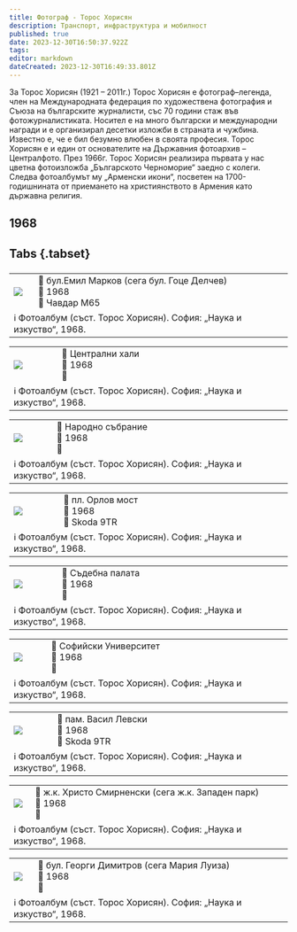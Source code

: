 ```yaml
---
title: Фотограф - Торос Хорисян
description: Транспорт, инфраструктура и мобилност
published: true
date: 2023-12-30T16:50:37.922Z
tags: 
editor: markdown
dateCreated: 2023-12-30T16:49:33.801Z
---
```


За Торос Хорисян (1921 – 2011г.)
Торос Хорисян е фотограф–легенда, член на Международната федерация по художествена фотография и Съюза на българските журналисти, със 70 години стаж във фотожурналистиката. Носител е на много български и международни награди и е организирал десетки изложби в страната и чужбина. Известно е, че е бил безумно влюбен в своята професия. Торос Хорисян е и един от основателите на Държавния фотоархив – Централфото.
През 1966г. Торос Хорисян реализира първата у нас цветна фотоизложба „Българското Черноморие“ заедно с колеги. Следва фотоалбумът му „Арменски икони“, посветен на 1700-годишнината от приемането на християнството в Армения като държавна религия.

## 1968

## Tabs {.tabset}
### 

<!--следващ пост--> 
<div class="table-responsive"><table style="width:100%"><tr>
<td><img src="https://drive.google.com/uc?id=1BPa3ihjN1gdGyE3hpr2CMdfA2jFK6jHr"></td>
<td>📌 бул.Емил Марков (сега бул. Гоце Делчев)  <br>📆 1968 <br>🚌 Чавдар М65 </td></tr>
  <td colspan=2 >ℹ️ Фотоалбум (съст. Торос Хорисян). София: „Наука и изкуство“, 1968.</td></table></div>
  
  
<!--следващ пост--> 
<div class="table-responsive"><table style="width:100%"><tr>
<td><img src="https://drive.google.com/uc?id=1hlYeFRk6Fx7GQFYaXNP3l52D7GhwHCbG"></td>
<td>📌 Централни хали <br>📆 1968 <br>🚋  </td></tr>
  <td colspan=2 >ℹ️ Фотоалбум (съст. Торос Хорисян). София: „Наука и изкуство“, 1968.</td></table></div>
  

<!--следващ пост--> 
<div class="table-responsive"><table style="width:100%"><tr>
<td><img src="https://drive.google.com/uc?id=1jgEsm3GdwElioBy08VLyau3zwOEQV_0e"></td>
<td>📌 Народно събрание <br>📆 1968 <br>🚋 </td></tr>
  <td colspan=2 >ℹ️ Фотоалбум (съст. Торос Хорисян). София: „Наука и изкуство“, 1968.</td></table></div>
  

<!--следващ пост--> 
<div class="table-responsive"><table style="width:100%"><tr>
<td><img src="https://drive.google.com/uc?id=15KA_F4mzQYc3h-ge7KMfeCJTHrmdWdu2"></td>
<td>📌 пл. Орлов мост <br>📆 1968 <br>🚎 Skoda 9TR </td></tr>
  <td colspan=2 >ℹ️ Фотоалбум (съст. Торос Хорисян). София: „Наука и изкуство“, 1968.</td></table></div>
  
  <!--следващ пост--> 
<div class="table-responsive"><table style="width:100%"><tr>
<td><img src="https://drive.google.com/uc?id=1KITWuNE-Bp5pR5SLZnYf9aKLDd3XGmYN"></td>
<td>📌 Съдебна палата <br>📆 1968 <br>🚋  </td></tr>
  <td colspan=2 >ℹ️ Фотоалбум (съст. Торос Хорисян). София: „Наука и изкуство“, 1968.</td></table></div>
  
  <!--следващ пост--> 
<div class="table-responsive"><table style="width:100%"><tr>
<td><img src="https://drive.google.com/uc?id=10_358NBUxOhfSaAgGqbKq3Be8yDXelA1"></td>
<td>📌 Софийски Университет <br>📆 1968 <br>🚋  </td></tr>
  <td colspan=2 >ℹ️ Фотоалбум (съст. Торос Хорисян). София: „Наука и изкуство“, 1968.</td></table></div>
  
<!--следващ пост--> 
<div class="table-responsive"><table style="width:100%"><tr>
<td><img src="https://drive.google.com/uc?id=1ziWI-3O2C7g0cQkN4tIQkIylkLTl977w"></td>
<td>📌 пам. Васил Левски <br>📆 1968 <br>🚎 Skoda 9TR </td></tr>
  <td colspan=2 >ℹ️ Фотоалбум (съст. Торос Хорисян). София: „Наука и изкуство“, 1968.</td></table></div>
      
<!--следващ пост--> 
<div class="table-responsive"><table style="width:100%"><tr>
<td><img src="https://drive.google.com/uc?id=18Y2zMdoP5sHMMfGZtF7NrhLTIf0oh48r"></td>
<td>📌 ж.к. Христо Смирненски (сега ж.к. Западен парк) <br>📆 1968 <br>🚋 </td></tr>
  <td colspan=2 >ℹ️ Фотоалбум (съст. Торос Хорисян). София: „Наука и изкуство“, 1968.</td></table></div>
      
<!--следващ пост--> 
<div class="table-responsive"><table style="width:100%"><tr>
<td><img src="https://drive.google.com/uc?id=1idSQ0Ph0OlghKh7kDuFlTQGw8SpUap0v"></td>
<td>📌 бул. Георги Димитров (сега Мария Луиза) <br>📆 1968 <br>🚋 </td></tr>
  <td colspan=2 >ℹ️ Фотоалбум (съст. Торос Хорисян). София: „Наука и изкуство“, 1968.</td></table></div>
            